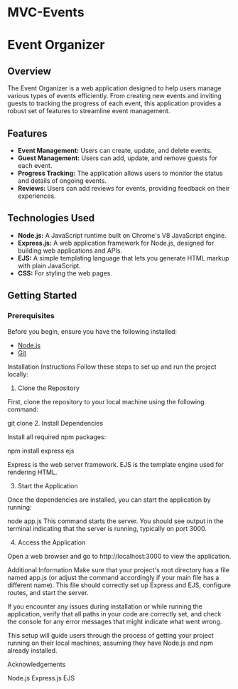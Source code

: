 # MVC-Events
# Event Organizer

## Overview
The Event Organizer is a web application designed to help users manage various types of events efficiently. From creating new events and inviting guests to tracking the progress of each event, this application provides a robust set of features to streamline event management.

## Features
- **Event Management:** Users can create, update, and delete events.
- **Guest Management:** Users can add, update, and remove guests for each event.
- **Progress Tracking:** The application allows users to monitor the status and details of ongoing events.
- **Reviews:** Users can add reviews for events, providing feedback on their experiences.

## Technologies Used
- **Node.js:** A JavaScript runtime built on Chrome's V8 JavaScript engine.
- **Express.js:** A web application framework for Node.js, designed for building web applications and APIs.
- **EJS:** A simple templating language that lets you generate HTML markup with plain JavaScript.
- **CSS:** For styling the web pages.

## Getting Started

### Prerequisites
Before you begin, ensure you have the following installed:
- [Node.js](https://nodejs.org/en/)
- [Git](https://git-scm.com/)

Installation Instructions
Follow these steps to set up and run the project locally:

1. Clone the Repository

First, clone the repository to your local machine using the following command:


git clone [
](https://github.com/darasviryd/MVC-Events.git)
2. Install Dependencies

Install all required npm packages:


npm install express ejs

Express is the web server framework.
EJS is the template engine used for rendering HTML.

3. Start the Application

Once the dependencies are installed, you can start the application by running:


node app.js
This command starts the server. You should see output in the terminal indicating that the server is running, typically on port 3000.

4. Access the Application

Open a web browser and go to http://localhost:3000 to view the application.

Additional Information
Make sure that your project's root directory has a file named app.js (or adjust the command accordingly if your main file has a different name). This file should correctly set up Express and EJS, configure routes, and start the server.

If you encounter any issues during installation or while running the application, verify that all paths in your code are correctly set, and check the console for any error messages that might indicate what went wrong.

This setup will guide users through the process of getting your project running on their local machines, assuming they have Node.js and npm already installed.

Acknowledgements

Node.js
Express.js
EJS


